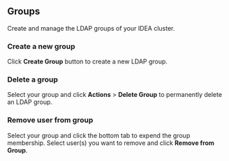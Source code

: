 ## Groups

Create and manage the LDAP groups of your IDEA cluster.

### Create a new group

Click **Create Group** button to create a new LDAP group.

### Delete a group

Select your group and click **Actions** > **Delete Group** to permanently delete an LDAP group.

### Remove user from group

Select your group and click the bottom tab to expend the group membership. Select user(s) you want to remove and click **Remove from Group**.
